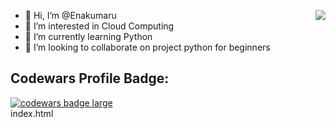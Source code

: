 - 👋 Hi, I’m @Enakumaru<img align="right" src="https://github-readme-stats.vercel.app/api?username=Enakumaru&show_icons=true&icon_color=805AD5&text_color=718096&bg_color=ffffff&hide_title=true" />
- 👀 I’m interested in Cloud Computing
- 🌱 I’m currently learning Python
- 💞️ I’m looking to collaborate on project python for beginners 

<div>
  <h2 class="text">Codewars Profile Badge:</h2>
  <a target="_blank" href="https://www.codewars.com/r/C6HkBg"><img src="https://www.codewars.com/users/ena_kumaru/badges/large" alt="codewars badge large" /></a>
</div>
index.html
<!---
Enakumaru/Profile is a Main repository 
--->

